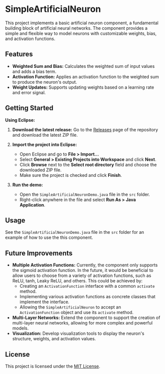# SimpleArtificialNeuron

This project implements a basic artificial neuron component, a fundamental building block of artificial neural networks. The component provides a simple and flexible way to model neurons with customizable weights, bias, and activation functions.

## Features

*   **Weighted Sum and Bias:** Calculates the weighted sum of input values and adds a bias term.
*   **Activation Function:** Applies an activation function to the weighted sum to produce the neuron's output. 
*   **Weight Updates:** Supports updating weights based on a learning rate and error signal.

## Getting Started

**Using Eclipse:**

1.  **Download the latest release:** Go to the [Releases](https://github.com/zeyad-mansour/SimpleArtificialNeuron/releases) page of the repository and download the latest ZIP file. 

2.  **Import the project into Eclipse:**
    *   Open Eclipse and go to **File > Import...**
    *   Select **General > Existing Projects into Workspace** and click **Next**.
    *   Click **Browse** next to the **Select root directory** field and choose the downloaded ZIP file.
    *   Make sure the project is checked and click **Finish**.

3.  **Run the demo:**
    *   Open the `SimpleArtificialNeuronDemo.java` file in the `src` folder.
    *   Right-click anywhere in the file and select **Run As > Java Application**. 

## Usage

See the `SimpleArtificialNeuronDemo.java` file in the `src` folder for an example of how to use the this component.

## Future Improvements

*   **Multiple Activation Functions:** Currently, the component only supports the sigmoid activation function.  In the future, it would be beneficial to allow users to choose from a variety of activation functions, such as ReLU, tanh, Leaky ReLU, and others. This could be achieved by:
    *   Creating an `ActivationFunction` interface with a common `activate` method.
    *   Implementing various activation functions as concrete classes that implement the interface.
    *   Allowing the `SimpleArtificialNeuron` to accept an `ActivationFunction` object and use its `activate` method.
*   **Multi-Layer Networks:** Extend the component to support the creation of multi-layer neural networks, allowing for more complex and powerful models.
*   **Visualization:** Develop visualization tools to display the neuron's structure, weights, and activation values.


## License

This project is licensed under the [MIT License](LICENSE).
